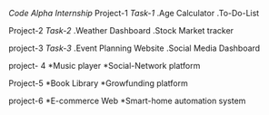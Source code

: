 *Code Alpha Internship*
Project-1 
*Task-1*
.Age Calculator
.To-Do-List

Project-2
*Task-2*
.Weather Dashboard
.Stock Market tracker

project-3 
*Task-3*
.Event Planning Website
.Social Media Dashboard 

project- 4
*Music player
*Social-Network platform

Project-5 
*Book Library
*Growfunding platform

project-6 
*E-commerce Web
*Smart-home automation system

